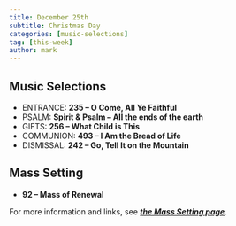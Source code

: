 ```yaml
---
title: December 25th 
subtitle: Christmas Day
categories: [music-selections]
tag: [this-week]
author: mark
---
```


## Music Selections

- ENTRANCE: **235 – O Come, All Ye Faithful**
- PSALM: **Spirit & Psalm – All the ends of the earth**
- GIFTS: **256 – What Child is This**
- COMMUNION: **493 – I Am the Bread of Life**
- DISMISSAL: **242 – Go, Tell It on the Mountain**

## Mass Setting

- **92 – Mass of Renewal**

For more information and links, see _**[the Mass Setting page](/mass-setting/)**_.
